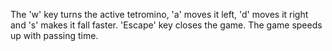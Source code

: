 The 'w' key turns the active tetromino, 'a' moves it left, 'd' moves it right and 's' makes it fall faster. 'Escape' key closes the game. The game speeds up with passing time.

